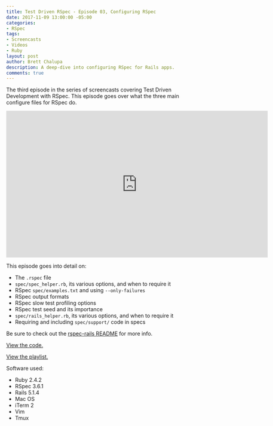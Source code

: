 ```yaml
---
title: Test Driven RSpec - Episode 03, Configuring RSpec
date: 2017-11-09 13:00:00 -05:00
categories:
- RSpec
tags:
- Screencasts
- Videos
- Ruby
layout: post
author: Brett Chalupa
description: A deep-dive into configuring RSpec for Rails apps.
comments: true
---
```


The third episode in the series of screencasts covering Test Driven
Development with RSpec. This episode goes over what the three main
configure files for RSpec do.

<iframe width="700" height="393" src="https://www.youtube-nocookie.com/embed/mHPKEdgLirA?rel=0" frameborder="0" allowfullscreen></iframe>

This episode goes into detail on:

- The `.rspec` file
- `spec/spec_helper.rb`, its various options, and when to require it
- RSpec `spec/examples.txt` and using `--only-failures`
- RSpec output formats
- RSpec slow test profiling options
- RSpec test seed and its importance
- `spec/rails_helper.rb`, its various options, and when to require it
- Requiring and including `spec/support/` code in specs

Be sure to check out the [rspec-rails README](https://github.com/rspec/rspec-rails) for more info.

[View the code.](https://github.com/brettchalupa/test-driven-rspec/tree/master/episode-03)

[View the playlist.](https://www.youtube.com/playlist?list=PLr442xinba86s9cCWxoIH_xq5UE9Wwo4Z)

Software used:

- Ruby 2.4.2
- RSpec 3.6.1
- Rails 5.1.4
- Mac OS
- iTerm 2
- Vim
- Tmux
